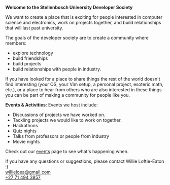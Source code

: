 **Welcome to the Stellenbosch University Developer Society**

We want to create a place that is exciting for people interested in computer
science and electronics, work on projects together, and build relationships that
will last past university.

The goals of the developer society are to create a community where members:
 - explore technology
 - build friendships
 - build projects
 - build relationships with people in industry.

If you have looked for a place to share things the rest of the world doesn't
find interesting (your OS, your Vim setup, a personal project, esoteric math,
etc.), or a place to hear from others who are also interested in these things -
you can be part of making a community for people like you.

__Events & Activities__: Events we host include:
* Discussions of projects we have worked on.
* Tackling projects we would like to work on together.
* Hackathons
* Quiz nights
* Talks from professors or people from industry
* Movie nights

Check out our [events](/events/) page to see what's happening when.

If you have any questions or suggestions, please contact Willie Loftie-Eaton :)  
[willieloea@gmail.com](mailto:willieloea@gmail.com)  
[+27 71 494 3857](tel:+27714943857)  
